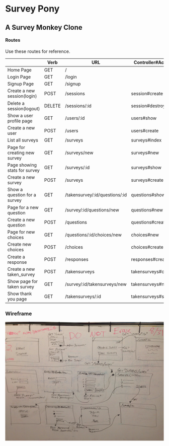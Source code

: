 # Survey Pony
## A Survey Monkey Clone


#### Routes
Use these routes for reference.

|                               | Verb   | URL                            | Controller#Action   |
|-------------------------------|--------|--------------------------------|---------------------|
| Home Page                     | GET    | /                              |                     |
| Login Page                    | GET    | /login                         |                     |
| Signup Page                   | GET    | /signup                        |                     |
| Create a new session(login)   | POST   | /sessions                      | session#create      |
| Delete a session(logout)      | DELETE | /sessions/:id                  | session#destroy     |
| Show a user profile page      | GET    | /users/:id                     | users#show          |
| Create a new user             | POST   | /users                         | users#create        |
| List all surveys              | GET    | /surveys                       | surveys#index       |
| Page for creating new survey  | GET    | /surveys/new                   | surveys#new         |
| Page showing stats for survey | GET    | /surveys/:id                   | surveys#show        |
| Create a new survey           | POST   | /surveys                       | surveys#create      |
| Show a question for a survey  | GET    | /takensurvey/:id/questions/:id | questions#show      |
| Page for a new question       | GET    | /survey/:id/questions/new      | questions#new       |
| Create a new question         | POST   | /questions                     | questions#create    |
| Page for new choices          | GET    | /questions/:id/choices/new     | choices#new         |
| Create new choices            | POST   | /choices                       | choices#create      |
| Create a response             | POST   | /responses                     | responses#create    |
| Create a new taken_survey     | POST   | /takensurveys                  | takensurveys#create |
| Show page for taken survey    | GET    | /survey/:id/takensurveys/new   | takensurveys#new    |
| Show thank you page           | GET    | /takensurveys/:id              | takensurveys#show   |

### Wireframe

![](wireframe.jpg)
